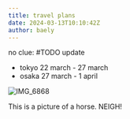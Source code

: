 ```yaml
---
title: travel plans
date: 2024-03-13T10:10:42Z
author: baely
---
```

no clue: #TODO update

- tokyo 22 march - 27 march
- osaka 27 march - 1 april

![IMG_6868](https://github.com/devhou-se/www-jp/assets/5674656/d373e216-bfc4-4b65-8af3-67ff3b07567e)

This is a picture of a horse. NEIGH!


